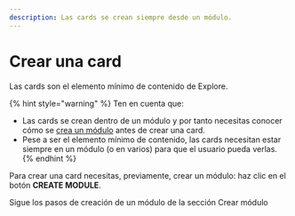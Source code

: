 ```yaml
---
description: Las cards se crean siempre desde un módulo.
---
```


# Crear una card

Las cards son el elemento mínimo de contenido de Explore. 

{% hint style="warning" %}
Ten en cuenta que:

* Las cards se crean dentro de un módulo y por tanto necesitas conocer cómo se [crea un módulo](../modulo/crear-modulo/) antes de crear una card.
* Pese a ser el elemento mínimo de contenido, las cards necesitan estar siempre en un módulo \(o en varios\) para que el usuario pueda verlas. 
{% endhint %}

Para crear una card necesitas, previamente, crear un módulo: haz clic en el botón **CREATE MODULE**.

Sigue los pasos de creación de un módulo de la sección Crear módulo

